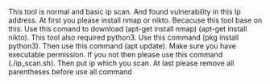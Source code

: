 This tool is normal and basic ip scan. And found vulnerability in this Ip address. At first you please install nmap or nikto. Becacuse this tool base on this. Use this comand to download (apt-get install nmap) (apt-get install nikto). This tool also required python3. Use this command (pkg install python3). Then use this command (apt update). Make sure you have executable permission. If you not then please use this command (./ip_scan.sh). Then put ip which you scan. At last please remove all parentheses before use all command
